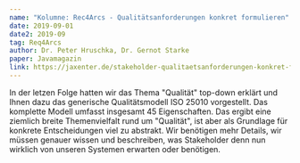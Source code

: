 ```yaml
---
name: "Kolumne: Rec4Arcs - Qualitätsanforderungen konkret formulieren"
date: 2019-09-01
date2: 2019-09
tag: Req4Arcs
author: Dr. Peter Hruschka, Dr. Gernot Starke
paper: Javamagazin
link: https://jaxenter.de/stakeholder-qualitaetsanforderungen-konkret-formulieren-86582
---
```

In der letzen Folge hatten wir das Thema "Qualität" top-down erklärt und Ihnen
dazu das generische Qualitätsmodell ISO 25010 vorgestellt.
Das komplette Modell umfasst insgesamt 45 Eigenschaften. Das ergibt eine
ziemlich breite Themenvielfalt rund um "Qualität", ist aber als Grundlage für konkrete
Entscheidungen viel zu abstrakt. Wir benötigen mehr Details, wir müssen genauer
wissen und beschreiben, was Stakeholder denn nun wirklich von unseren Systemen
erwarten oder benötigen.